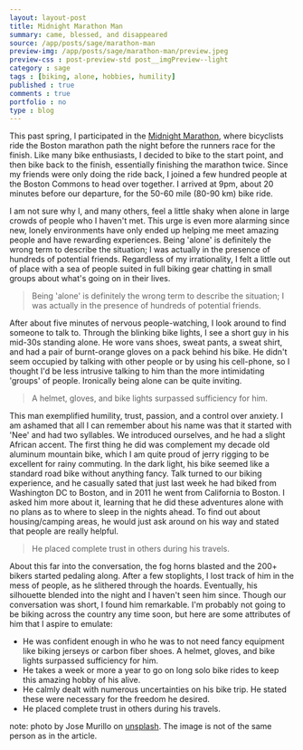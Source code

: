 ```yaml
---
layout: layout-post
title: Midnight Marathon Man
summary: came, blessed, and disappeared
source: /app/posts/sage/marathon-man
preview-img: /app/posts/sage/marathon-man/preview.jpeg
preview-css : post-preview-std post__imgPreview--light
category : sage
tags : [biking, alone, hobbies, humility]
published : true
comments : true
portfolio : no
type : blog
---
```


This past spring, I participated in the [Midnight Marathon](https://www.midnightmarathon.org/), where bicyclists ride the Boston marathon path the night before the runners race for the finish. Like many bike enthusiasts, I decided to bike to the start point, and then bike back to the finish, essentially finishing the marathon twice. Since my friends were only doing the ride back, I joined a few hundred people at the Boston Commons to head over together. I arrived at 9pm, about 20 minutes before our departure, for the 50-60 mile (80-90 km) bike ride. 

I am not sure why I, and many others, feel a little shaky when alone in large crowds of people who I haven't met. This urge is even more alarming since new, lonely environments have only ended up helping me meet amazing people and have rewarding experiences. Being 'alone' is definitely the wrong term to describe the situation; I was actually in the presence of hundreds of potential friends. Regardless of my irrationality, I felt a little out of place with a sea of people suited in full biking gear chatting in small groups about what's going on in their lives. 

> Being 'alone' is definitely the wrong term to describe the situation; I was actually in the presence of hundreds of potential friends.

After about five minutes of nervous people-watching, I look around to find someone to talk to. Through the blinking bike lights, I see a short guy in his mid-30s standing alone. He wore vans shoes, sweat pants, a sweat shirt, and had a pair of burnt-orange gloves on a pack behind his bike. He didn't seem occupied by talking with other people or by using his cell-phone, so I thought I'd be less intrusive talking to him than the more intimidating 'groups' of people. Ironically being alone can be quite inviting. 

> A helmet, gloves, and bike lights surpassed sufficiency for him.

This man exemplified humility, trust, passion, and a control over anxiety. I am ashamed that all I can remember about his name was that it started with 'Nee' and had two syllables. We introduced ourselves, and he had a slight African accent. The first thing he did was complement my decade old aluminum mountain bike, which I am quite proud of jerry rigging to be excellent for rainy commuting. In the dark light, his bike seemed like a standard road bike without anything fancy. Talk turned to our biking experience, and he casually sated that just last week he had biked from Washington DC to Boston, and in 2011 he went from California to Boston. I asked him more about it, learning that he did these adventures alone with no plans as to where to sleep in the nights ahead. To find out about housing/camping areas, he would just ask around on his way and stated that people are really helpful. 

> He placed complete trust in others during his travels.

About this far into the conversation, the fog horns blasted and the 200+ bikers started pedaling along. After a few stoplights, I lost track of him in the mess of people, as he slithered through the hoards. Eventually, his silhouette blended into the night and I haven't seen him since. Though our conversation was short, I found him remarkable. I'm probably not going to be biking across the country any time soon, but here are some attributes of him that I aspire to emulate:

* He was confident enough in who he was to not need fancy equipment like biking jerseys or carbon fiber shoes. A helmet, gloves, and bike lights surpassed sufficiency for him.
* He takes a week or more a year to go on long solo bike rides to keep this amazing hobby of his alive. 
* He calmly dealt with numerous uncertainties on his bike trip. He stated these were necessary for the freedom he desired. 
* He placed complete trust in others during his travels.

note: photo by Jose Murillo on [unsplash](https://unsplash.com/photos/MlyYDrdR8UU). The image is not of the same person as in the article.
